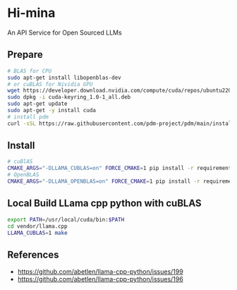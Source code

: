 # Hi-mina
An API Service for Open Sourced LLMs 


## Prepare

```bash
# BLAS for CPU
sudo apt-get install libopenblas-dev
# or cuBLAS for Nividia GPU
wget https://developer.download.nvidia.com/compute/cuda/repos/ubuntu2204/x86_64/cuda-keyring_1.0-1_all.deb
sudo dpkg -i cuda-keyring_1.0-1_all.deb
sudo apt-get update
sudo apt-get -y install cuda
# install pdm
curl -sSL https://raw.githubusercontent.com/pdm-project/pdm/main/install-pdm.py | python -
```

## Install

```bash
# cuBlAS
CMAKE_ARGS="-DLLAMA_CUBLAS=on" FORCE_CMAKE=1 pip install -r requirements.txt -i https://mirrors.aliyun.com/pypi/simple/
# OpenBLAS
CMAKE_ARGS="-DLLAMA_OPENBLAS=on" FORCE_CMAKE=1 pip install -r requirements.txt -i https://mirrors.aliyun.com/pypi/simple/
```

## Local Build LLama cpp python with cuBLAS

```bash
export PATH=/usr/local/cuda/bin:$PATH
cd vendor/llama.cpp
LLAMA_CUBLAS=1 make
```


## References

- https://github.com/abetlen/llama-cpp-python/issues/199
- https://github.com/abetlen/llama-cpp-python/issues/196
